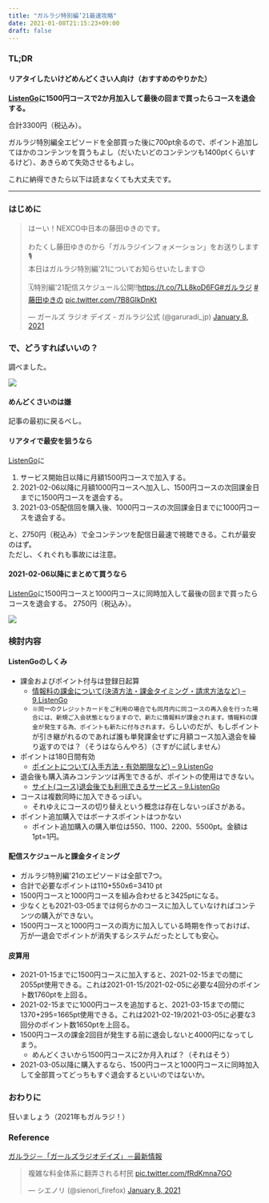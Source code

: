```yaml
---
title: "ガルラジ特別編’21最速攻略"
date: 2021-01-08T21:15:23+09:00
draft: false
---
```


### TL;DR

#### リアタイしたいけどめんどくさい人向け（おすすめのやりかた）

__[ListenGo](https://listengo.dwango.jp/)に1500円コースで2か月加入して最後の回まで買ったらコースを退会する。__

合計3300円（税込み）。

ガルラジ特別編全エピソードを全部買った後に700pt余るので、ポイント追加してほかのコンテンツを買うもよし（だいたいどのコンテンツも1400ptくらいするけど）、あきらめて失効させるもよし。

これに納得できたら以下は読まなくても大丈夫です。

-----

### はじめに

<blockquote class="twitter-tweet"><p lang="ja" dir="ltr">はーい！NEXCO中日本の藤田ゆきのです。<br><br>わたくし藤田ゆきのから「ガルラジインフォメーション」をお送りします🎙️<br>本日はガルラジ特別編&#39;21についてお知らせいたします😉<br><br>🗓️特別編&#39;21配信スケジュール公開!!<a href="https://t.co/7LL8koD6FG">https://t.co/7LL8koD6FG</a><a href="https://twitter.com/hashtag/%E3%82%AC%E3%83%AB%E3%83%A9%E3%82%B8?src=hash&amp;ref_src=twsrc%5Etfw">#ガルラジ</a> <a href="https://twitter.com/hashtag/%E8%97%A4%E7%94%B0%E3%82%86%E3%81%8D%E3%81%AE?src=hash&amp;ref_src=twsrc%5Etfw">#藤田ゆきの</a> <a href="https://t.co/7B8GIkDnKt">pic.twitter.com/7B8GIkDnKt</a></p>&mdash; ガールズ ラジオ デイズ - ガルラジ公式 (@garuradi_jp) <a href="https://twitter.com/garuradi_jp/status/1347509857683836933?ref_src=twsrc%5Etfw">January 8, 2021</a></blockquote> <script async src="https://platform.twitter.com/widgets.js" charset="utf-8"></script>

### で、どうすればいいの？

調べました。

![](https://cdn-ak.f.st-hatena.com/images/fotolife/s/squeuei/20210108/20210108232012.png)

#### めんどくさいのは嫌

記事の最初に戻るべし。

#### リアタイで最安を狙うなら

[ListenGo](https://listengo.dwango.jp/)に

1. サービス開始日以降に月額1500円コースで加入する。
2. 2021-02-06以降に月額1000円コースへ加入し、1500円コースの次回課金日までに1500円コースを退会する。
3. 2021-03-05配信回を購入後、1000円コースの次回課金日までに1000円コースを退会する。

と、2750円（税込み）で全コンテンツを配信日最速で視聴できる。これが最安のはず。  
ただし、くれぐれも事故には注意。

#### 2021-02-06以降にまとめて買うなら

[ListenGo](https://listengo.dwango.jp/)に1500円コースと1000円コースに同時加入して最後の回まで買ったらコースを退会する。
2750円（税込み）。

![](https://cdn-ak.f.st-hatena.com/images/fotolife/s/squeuei/20210109/20210109145834.jpg)

### 検討内容

#### ListenGoのしくみ

- 課金およびポイント付与は登録日起算
    - [情報料の課金について(決済方法・課金タイミング・請求方法など) – 9.ListenGo]( https://dwjplistengo.zendesk.com/hc/ja/articles/900003223946)
    - `※同一のクレジットカードをご利用の場合でも同月内に同コースの再入会を行った場合には、新規ご入会状態となりますので、新たに情報料が課金されます。情報料の課金が発生する為、ポイントも新たに付与されます。`らしいのだが、もしポイントが引き継がれるのであれば誰も単発課金せずに月額コース加入退会を繰り返すのでは？（そうはならんやろ）（さすがに試しません）
- ポイントは180日間有効
    - [ポイントについて(入手方法・有効期限など) – 9.ListenGo](https://dwjplistengo.zendesk.com/hc/ja/articles/900003224226)
- 退会後も購入済みコンテンツは再生できるが、ポイントの使用はできない。
    - [サイト(コース)退会後でも利用できるサービス – 9.ListenGo](https://dwjplistengo.zendesk.com/hc/ja/articles/900003224206-%E3%82%B5%E3%82%A4%E3%83%88-%E3%82%B3%E3%83%BC%E3%82%B9-%E9%80%80%E4%BC%9A%E5%BE%8C%E3%81%A7%E3%82%82%E5%88%A9%E7%94%A8%E3%81%A7%E3%81%8D%E3%82%8B%E3%82%B5%E3%83%BC%E3%83%93%E3%82%B9)
- コースは複数同時に加入できるっぽい。
    - それゆえにコースの切り替えという概念は存在しないっぽさがある。
- ポイント追加購入ではボーナスポイントはつかない
    - ポイント追加購入の購入単位は550、1100、2200、5500pt。金額は1pt=1円。

#### 配信スケジュールと課金タイミング

- ガルラジ特別編'21のエピソードは全部で7つ。
- 合計で必要なポイントは110+550x6=3410 pt
- 1500円コースと1000円コースを組み合わせると3425ptになる。
- 少なくとも2021-03-05までは何らかのコースに加入していなければコンテンツの購入ができない。
- 1500円コースと1000円コースの両方に加入している時期を作っておけば、万が一退会でポイントが消失するシステムだったとしても安心。

#### 皮算用

- 2021-01-15までに1500円コースに加入すると、2021-02-15までの間に2055pt使用できる。これは2021-01-15/2021-02-05に必要な4回分のポイント数1760ptを上回る。
- 2021-02-15までに1000円コースを追加すると、2021-03-15までの間に1370+295=1665pt使用できる。これは2021-02-19/2021-03-05に必要な3回分のポイント数1650ptを上回る。
- 1500円コースの課金2回目が発生する前に退会しないと4000円になってしまう。
    - めんどくさいから1500円コースに2か月入れば？（それはそう）
- 2021-03-05以降に購入するなら、1500円コースと1000円コースに同時加入して全部買ってどっちもすぐ退会するといいのではないか。

### おわりに

狂いましょう（2021年もガルラジ！）

### Reference

[ガルラジ－「ガールズラジオデイズ」－最新情報](https://garuradi.jp/news158/)

<blockquote class="twitter-tweet"><p lang="ja" dir="ltr">複雑な料金体系に翻弄される村民 <a href="https://t.co/fRdKmna7GO">pic.twitter.com/fRdKmna7GO</a></p>&mdash; シエノリ (@sienori_firefox) <a href="https://twitter.com/sienori_firefox/status/1347513615427923968?ref_src=twsrc%5Etfw">January 8, 2021</a></blockquote> <script async src="https://platform.twitter.com/widgets.js" charset="utf-8"></script>